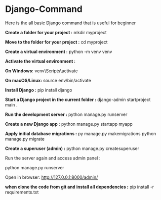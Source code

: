 # Django-Command
Here is the all basic  Django command that is useful for beginner 


**Create a folder for your project :**
mkdir myproject

**Move to the folder for your project :**
cd myproject

**Create a virtual environment :**
python -m venv venv

**Activate the virtual environment :**

   **On Windows:** venv\Scripts\activate
   
   **On macOS/Linux:** source env/bin/activate

**Install Django :**
pip install django

**Start a Django project in the current folder :**
django-admin startproject main .

**Run the development server :**
python manage.py runserver

**Create a new Django app :**
python manage.py startapp myapp

**Apply initial database migrations :**
py manage.py makemigrations
python manage.py migrate

**Create a superuser (admin) :**
python manage.py createsuperuser

Run the server again and access admin panel :

python manage.py runserver

Open in browser: http://127.0.0.1:8000/admin/

**when clone the code from git and install all dependencies :**
pip install -r requirements.txt
